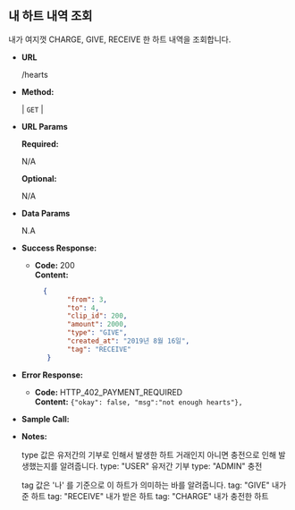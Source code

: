 **내 하트 내역 조회**
----
  
  내가 여지껏 CHARGE, GIVE, RECEIVE 한 하트 내역을
  조회합니다.

* **URL**

  /hearts

* **Method:**
  
  | `GET` |
  
*  **URL Params**

   **Required:**
 
   N/A
   
   **Optional:**
 
   N/A

* **Data Params**

    N.A

* **Success Response:**
  
  * **Code:** 200 <br />
    **Content:**
    ```json
      {
            "from": 3,
            "to": 4,
            "clip_id": 200,
            "amount": 2000,
            "type": "GIVE",
            "created_at": "2019년 8월 16일",
            "tag": "RECEIVE"
       }
    ```
 
* **Error Response:**

  * **Code:** HTTP_402_PAYMENT_REQUIRED <br />
    **Content:** `{"okay": false, "msg":"not enough hearts"}, `

* **Sample Call:**


* **Notes:**

    type 값은 유저간의 기부로 인해서 발생한 하트 거래인지
    아니면 충전으로 인해 발생했는지를 알려줍니다.
    type: "USER" 유저간 기부
    type: "ADMIN" 충전
    
    tag 값은 '나' 를 기준으로 이 하트가 의미하는 바를 알려줍니다.
    tag: "GIVE" 내가 준 하트
    tag: "RECEIVE" 내가 받은 하트
    tag: "CHARGE" 내가 충전한 하트

